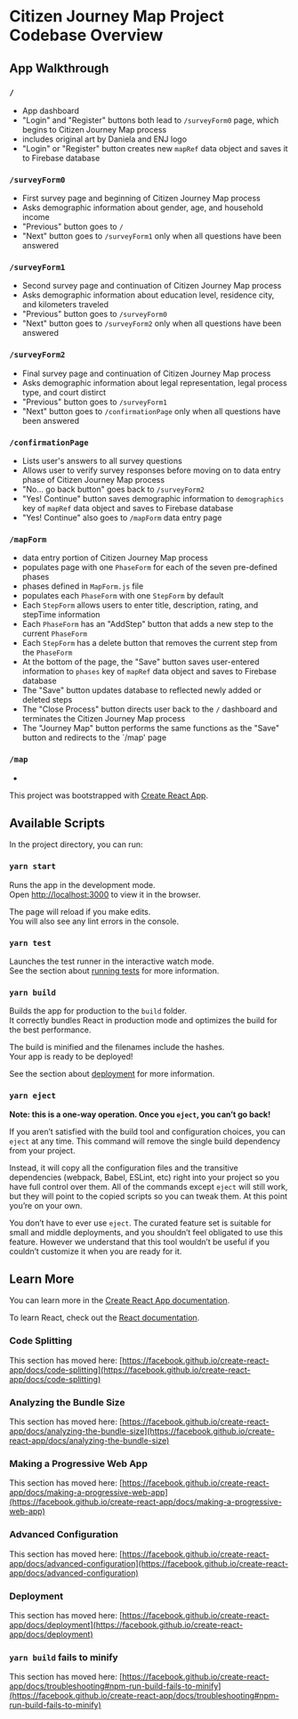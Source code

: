 # Citizen Journey Map Project Codebase Overview

## App Walkthrough

### `/`

- App dashboard
- "Login" and "Register" buttons both lead to `/surveyForm0` page, which begins to Citizen Journey Map process
- includes original art by Daniela and ENJ logo
- "Login" or "Register" button creates new `mapRef` data object and saves it to Firebase database

### `/surveyForm0`

- First survey page and beginning of Citizen Journey Map process
- Asks demographic information about gender, age, and household income
- "Previous" button goes to `/`
- "Next" button goes to `/surveyForm1` only when all questions have been answered 

### `/surveyForm1`

- Second survey page and continuation of Citizen Journey Map process
- Asks demographic information about education level, residence city, and kilometers traveled
- "Previous" button goes to `/surveyForm0`
- "Next" button goes to `/surveyForm2` only when all questions have been answered 

### `/surveyForm2`

- Final survey page and continuation of Citizen Journey Map process
- Asks demographic information about legal representation, legal process type, and court distirct
- "Previous" button goes to `/surveyForm1`
- "Next" button goes to `/confirmationPage` only when all questions have been answered 

### `/confirmationPage`
- Lists user's answers to all survey questions 
- Allows user to verify survey responses before moving on to data entry phase of Citizen Journey Map process
- "No... go back button" goes back to `/surveyForm2`
- "Yes! Continue" button saves demographic information to `demographics` key of `mapRef` data object and saves to Firebase database
- "Yes! Continue" also goes to `/mapForm` data entry page

### `/mapForm`
- data entry portion of Citizen Journey Map process
- populates page with one `PhaseForm` for each of the seven pre-defined phases
- phases defined in `MapForm.js` file
- populates each `PhaseForm` with one `StepForm` by default
- Each `StepForm` allows users to enter title, description, rating, and stepTime information
- Each `PhaseForm` has an "AddStep" button that adds a new step to the current `PhaseForm`
- Each `StepForm` has a delete button that removes the current step from the `PhaseForm`
- At the bottom of the page, the "Save" button saves user-entered information to `phases` key of `mapRef` data object and saves to Firebase database
- The "Save" button updates database to reflected newly added or deleted steps 
- The "Close Process" button directs user back to the `/` dashboard and terminates the Citizen Journey Map process
- The "Journey Map" button performs the same functions as the "Save" button and redirects to the `/map' page

### `/map`
- 



This project was bootstrapped with [Create React App](https://github.com/facebook/create-react-app).

## Available Scripts

In the project directory, you can run:

### `yarn start`

Runs the app in the development mode.\
Open [http://localhost:3000](http://localhost:3000) to view it in the browser.

The page will reload if you make edits.\
You will also see any lint errors in the console.

### `yarn test`

Launches the test runner in the interactive watch mode.\
See the section about [running tests](https://facebook.github.io/create-react-app/docs/running-tests) for more information.

### `yarn build`

Builds the app for production to the `build` folder.\
It correctly bundles React in production mode and optimizes the build for the best performance.

The build is minified and the filenames include the hashes.\
Your app is ready to be deployed!

See the section about [deployment](https://facebook.github.io/create-react-app/docs/deployment) for more information.

### `yarn eject`

**Note: this is a one-way operation. Once you `eject`, you can’t go back!**

If you aren’t satisfied with the build tool and configuration choices, you can `eject` at any time. This command will remove the single build dependency from your project.

Instead, it will copy all the configuration files and the transitive dependencies (webpack, Babel, ESLint, etc) right into your project so you have full control over them. All of the commands except `eject` will still work, but they will point to the copied scripts so you can tweak them. At this point you’re on your own.

You don’t have to ever use `eject`. The curated feature set is suitable for small and middle deployments, and you shouldn’t feel obligated to use this feature. However we understand that this tool wouldn’t be useful if you couldn’t customize it when you are ready for it.

## Learn More

You can learn more in the [Create React App documentation](https://facebook.github.io/create-react-app/docs/getting-started).

To learn React, check out the [React documentation](https://reactjs.org/).

### Code Splitting

This section has moved here: [https://facebook.github.io/create-react-app/docs/code-splitting](https://facebook.github.io/create-react-app/docs/code-splitting)

### Analyzing the Bundle Size

This section has moved here: [https://facebook.github.io/create-react-app/docs/analyzing-the-bundle-size](https://facebook.github.io/create-react-app/docs/analyzing-the-bundle-size)

### Making a Progressive Web App

This section has moved here: [https://facebook.github.io/create-react-app/docs/making-a-progressive-web-app](https://facebook.github.io/create-react-app/docs/making-a-progressive-web-app)

### Advanced Configuration

This section has moved here: [https://facebook.github.io/create-react-app/docs/advanced-configuration](https://facebook.github.io/create-react-app/docs/advanced-configuration)

### Deployment

This section has moved here: [https://facebook.github.io/create-react-app/docs/deployment](https://facebook.github.io/create-react-app/docs/deployment)

### `yarn build` fails to minify

This section has moved here: [https://facebook.github.io/create-react-app/docs/troubleshooting#npm-run-build-fails-to-minify](https://facebook.github.io/create-react-app/docs/troubleshooting#npm-run-build-fails-to-minify)

